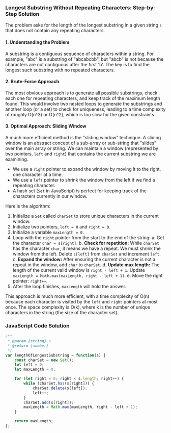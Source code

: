 ### Longest Substring Without Repeating Characters: Step-by-Step Solution

The problem asks for the length of the longest substring in a given string `s` that does not contain any repeating characters.

#### 1. Understanding the Problem

A substring is a contiguous sequence of characters within a string. For example, "abc" is a substring of "abcabcbb", but "abcb" is not because the characters are not contiguous after the first 'b'. The key is to find the longest such substring with no repeated characters.

#### 2. Brute-Force Approach

The most obvious approach is to generate all possible substrings, check each one for repeating characters, and keep track of the maximum length found. This would involve two nested loops to generate the substrings and another loop (or a set) to check for uniqueness, leading to a time complexity of roughly O(n^3) or O(n^2), which is too slow for the given constraints.

#### 3. Optimal Approach: Sliding Window

A much more efficient method is the "sliding window" technique. A sliding window is an abstract concept of a sub-array or sub-string that "slides" over the main array or string. We can maintain a window (represented by two pointers, `left` and `right`) that contains the current substring we are examining.

- We use a `right` pointer to expand the window by moving it to the right, one character at a time.
- We use a `left` pointer to shrink the window from the left if we find a repeating character.
- A hash set (`Set` in JavaScript) is perfect for keeping track of the characters currently in our window.

Here is the algorithm:

1.  Initialize a `Set` called `charSet` to store unique characters in the current window.
2.  Initialize two pointers, `left = 0` and `right = 0`.
3.  Initialize a variable `maxLength = 0`.
4.  Loop with the `right` pointer from the start to the end of the string:
    a. Get the character `char = s[right]`.
    b. **Check for repetition:** While `charSet` has the character `char`, it means we have a repeat. We must shrink the window from the left. Delete `s[left]` from `charSet` and increment `left`.
    c. **Expand the window:** After ensuring the current character is not a repeat in the window, add `char` to `charSet`.
    d. **Update max length:** The length of the current valid window is `right - left + 1`. Update `maxLength = Math.max(maxLength, right - left + 1)`.
    e. Move the right pointer: `right++`.
5.  After the loop finishes, `maxLength` will hold the answer.

This approach is much more efficient, with a time complexity of O(n) because each character is visited by the `left` and `right` pointers at most once. The space complexity is O(k), where k is the number of unique characters in the string (the size of the character set).

### JavaScript Code Solution

```javascript
/**
 * @param {string} s
 * @return {number}
 */
var lengthOfLongestSubstring = function(s) {
    const charSet = new Set();
    let left = 0;
    let maxLength = 0;

    for (let right = 0; right < s.length; right++) {
        while (charSet.has(s[right])) {
            charSet.delete(s[left]);
            left++;
        }
        charSet.add(s[right]);
        maxLength = Math.max(maxLength, right - left + 1);
    }

    return maxLength;
};
```
